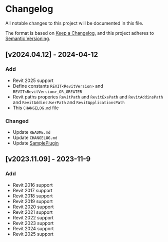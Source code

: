 # Changelog

All notable changes to this project will be documented in this file.

The format is based on [Keep a Changelog](https://keepachangelog.com/en/1.1.0/),
and this project adheres to [Semantic Versioning](https://semver.org/spec/v2.0.0.html).

## [v2024.04.12] - 2024-04-12

### Add

- Revit 2025 support
- Define constants `REVIT<RevitVersion>` and `REVIT<RevitVersion>_OR_GREATER`
- Revit paths properies `RevitPath` and `RevitExePath` and `RevitAddinsPath` and `RevitAddinsUserPath` and `RevitApplicationsPath`
- This `CHANGELOG.md` file

### Changed

- Update `README.md`
- Update `CHANGELOG.md`
- Update [SamplePlugin](sample/SamplePlugin)

## [v2023.11.09] - 2023-11-9

### Add

- Revit 2016 support
- Revit 2017 support
- Revit 2018 support
- Revit 2019 support
- Revit 2020 support
- Revit 2021 support
- Revit 2022 support
- Revit 2023 support
- Revit 2024 support
- Revit 2025 support
